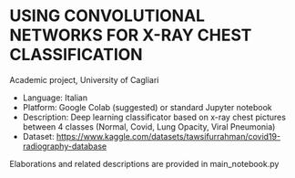 # USING CONVOLUTIONAL NETWORKS FOR X-RAY CHEST CLASSIFICATION
Academic project, University of Cagliari


- Language: Italian
- Platform: Google Colab (suggested) or standard Jupyter notebook
- Description: Deep learning classificator based on x-ray chest pictures between 4 classes (Normal, Covid, Lung Opacity, Viral Pneumonia)
- Dataset: https://www.kaggle.com/datasets/tawsifurrahman/covid19-radiography-database

Elaborations and related descriptions are provided in main_notebook.py
